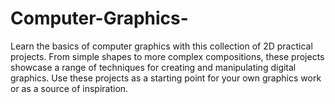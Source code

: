 # Computer-Graphics-
Learn the basics of computer graphics with this collection of 2D practical projects. From simple shapes to more complex compositions, these projects showcase a range of techniques for creating and manipulating digital graphics. Use these projects as a starting point for your own graphics work or as a source of inspiration.
